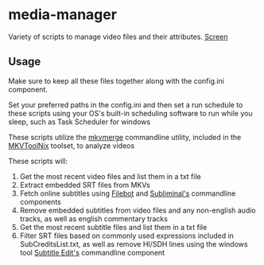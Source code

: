 # media-manager
Variety of scripts to manage video files and their attributes. [Screen](https://i.imgur.com/4sdhRaJ.jpg)

## Usage
Make sure to keep all these files together along with the config.ini component. 

Set your preferred paths in the config.ini and then set a run schedule to these scripts using your
OS's built-in scheduling software to run while you sleep, such as Task Scheduler for windows

These scripts utilize the [mkvmerge](https://mkvtoolnix.download/doc/mkvmerge.html) commandline utility, included 
in the [MKVToolNix](https://mkvtoolnix.download/) toolset, to analyze videos

These scripts will:

1. Get the most recent video files and list them in a txt file
2. Extract embedded SRT files from MKVs
3. Fetch online subtitles using [Filebot](https://www.filebot.net/) and [Subliminal's](https://subliminal.readthedocs.io/en/latest/) commandline components
4. Remove embedded subtitles from video files and any non-english audio tracks, as well as english commentary tracks
5. Get the most recent subtitle files and list them in a txt file
6. Filter SRT files based on commonly used expressions included in SubCreditsList.txt, as well as
remove HI/SDH lines using the windows tool [Subtitle Edit's](http://www.nikse.dk/subtitleedit/) commandline component
